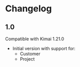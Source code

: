 # Changelog

## 1.0

Compatible with Kimai 1.21.0

- Initial version with support for:
  - Customer
  - Project
